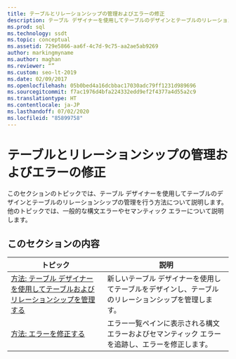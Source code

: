 ```yaml
---
title: テーブルとリレーションシップの管理およびエラーの修正
description: テーブル デザイナーを使用してテーブルのデザインとテーブルのリレーションシップの管理を行う方法、および一般的な構文エラーまたはセマンティック エラーを修正する方法に関する利用可能なリソースを確認します。
ms.prod: sql
ms.technology: ssdt
ms.topic: conceptual
ms.assetid: 729e5866-aa6f-4c7d-9c75-aa2ae5ab9269
author: markingmyname
ms.author: maghan
ms.reviewer: “”
ms.custom: seo-lt-2019
ms.date: 02/09/2017
ms.openlocfilehash: 05b0bed4a16dcbbac17030adc79ff1231d989696
ms.sourcegitcommit: f7ac1976d4bfa224332edd9ef2f4377a4d55a2c9
ms.translationtype: HT
ms.contentlocale: ja-JP
ms.lasthandoff: 07/02/2020
ms.locfileid: "85899758"
---
```

# <a name="manage-tables-relationships-and-fix-errors"></a>テーブルとリレーションシップの管理およびエラーの修正

このセクションのトピックでは、テーブル デザイナーを使用してテーブルのデザインとテーブルのリレーションシップの管理を行う方法について説明します。 他のトピックでは、一般的な構文エラーやセマンティック エラーについて説明します。  
  
## <a name="in-this-section"></a>このセクションの内容  
  
|トピック|説明|  
|---------|---------------|  
|[方法: テーブル デザイナーを使用してテーブルおよびリレーションシップを管理する](../ssdt/how-to-use-the-table-designer-to-manage-tables-and-relationships.md)|新しいテーブル デザイナーを使用してテーブルをデザインし、テーブルのリレーションシップを管理します。|  
|[方法: エラーを修正する](../ssdt/how-to-fix-errors.md)|エラー一覧ペインに表示される構文エラーおよびセマンティック エラーを追跡し、エラーを修正します。| 